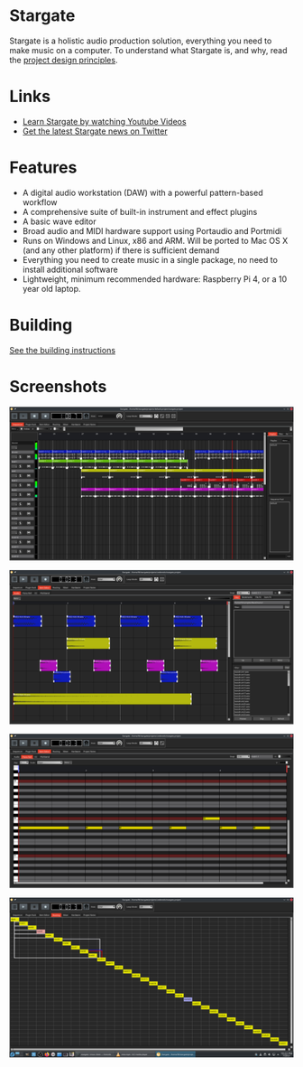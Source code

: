 # Stargate
Stargate is a holistic audio production solution, everything you need to make
music on a computer.  To understand what Stargate is, and why, read the
[project design principles](docs/project_design_principles.md).

# Links
- [Learn Stargate by watching Youtube Videos](
  https://www.youtube.com/channel/UC0xYkPBN3cqMMaTQxc38Rfw)
- [Get the latest Stargate news on Twitter](https://twitter.com/stargatedaw)

# Features
- A digital audio workstation (DAW) with a powerful pattern-based workflow
- A comprehensive suite of built-in instrument and effect plugins
- A basic wave editor
- Broad audio and MIDI hardware support using Portaudio and Portmidi
- Runs on Windows and Linux, x86 and ARM.  Will be ported to Mac OS X (and any
  other platform) if there is sufficient demand
- Everything you need to create music in a single package, no need to install
  additional software
- Lightweight, minimum recommended hardware: Raspberry Pi 4, or a 10 year
  old laptop.

# Building
[See the building instructions](docs/building.md "Building")

# Screenshots
![Sequencer](assets/sequencer.png?raw=true "Sequencer")

![Audio Item](assets/audio_item.png?raw=true "Audio Item")

![Note Item](assets/note_item.png?raw=true "Note Item")

![Routing](assets/routing.png?raw=true "Routing")

